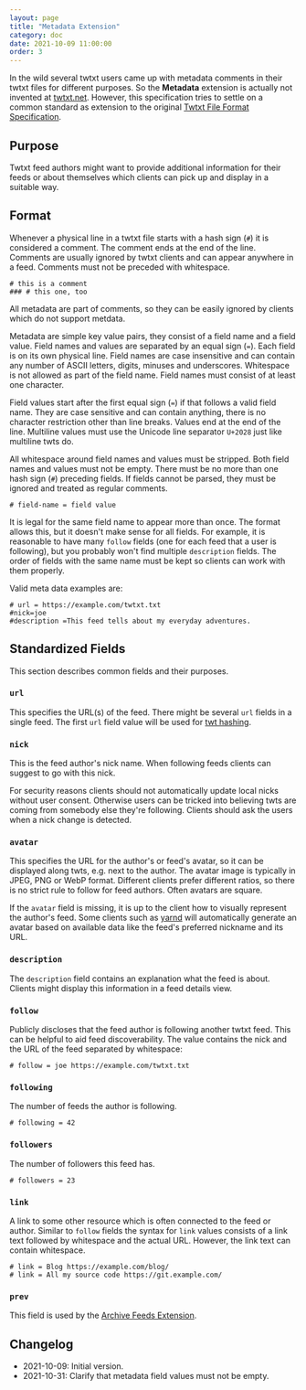 ```yaml
---
layout: page
title: "Metadata Extension"
category: doc
date: 2021-10-09 11:00:00
order: 3
---
```


In the wild several twtxt users came up with metadata comments in their twtxt
files for different purposes. So the **Metadata** extension is actually not
invented at [twtxt.net](https://twtxt.net/). However, this specification tries
to settle on a common standard as extension to the original [Twtxt File Format
Specification](https://twtxt.readthedocs.io/en/latest/user/twtxtfile.html).

## Purpose

Twtxt feed authors might want to provide additional information for their feeds
or about themselves which clients can pick up and display in a suitable way.

## Format

Whenever a physical line in a twtxt file starts with a hash sign (`#`) it is
considered a comment. The comment ends at the end of the line. Comments are
usually ignored by twtxt clients and can appear anywhere in a feed. Comments
must not be preceded with whitespace.

```
# this is a comment
### # this one, too
```

All metadata are part of comments, so they can be easily ignored by clients
which do not support metdata.

Metadata are simple key value pairs, they consist of a field name and a field
value. Field names and values are separated by an equal sign (`=`). Each field
is on its own physical line. Field names are case insensitive and can contain
any number of ASCII letters, digits, minuses and underscores. Whitespace is not
allowed as part of the field name. Field names must consist of at least one
character.

Field values start after the first equal sign (`=`) if that follows a valid
field name. They are case sensitive and can contain anything, there is no
character restriction other than line breaks. Values end at the end of the
line. Multiline values must use the Unicode line separator `U+2028` just like
multiline twts do.

All whitespace around field names and values must be stripped. Both field names
and values must not be empty. There must be no more than one hash sign (`#`)
preceding fields. If fields cannot be parsed, they must be ignored and treated
as regular comments.

```
# field-name = field value
```

It is legal for the same field name to appear more than once. The format allows
this, but it doesn't make sense for all fields. For example, it is reasonable
to have many `follow` fields (one for each feed that a user is following), but
you probably won't find multiple `description` fields. The order of fields with
the same name must be kept so clients can work with them properly.

Valid meta data examples are:

```
# url = https://example.com/twtxt.txt
#nick=joe
#description =This feed tells about my everyday adventures.
```

## Standardized Fields

This section describes common fields and their purposes.

### `url`

This specifies the URL(s) of the feed. There might be several `url` fields in a
single feed. The first `url` field value will be used for [twt
hashing](twthashextension.html).

### `nick`

This is the feed author's nick name. When following feeds clients can suggest
to go with this nick.

For security reasons clients should not automatically update local nicks
without user consent. Otherwise users can be tricked into believing twts are
coming from somebody else they're following. Clients should ask the users when
a nick change is detected.

### `avatar`

This specifies the URL for the author's or feed's avatar, so it can be
displayed along twts, e.g. next to the author. The avatar image is typically in
JPEG, PNG or WebP format. Different clients prefer different ratios, so there
is no strict rule to follow for feed authors. Often avatars are square.

If the `avatar` field is missing, it is up to the client how to visually
represent the author's feed. Some clients such as
[yarnd](https://git.mills.io/yarnsocial/yarn) will automatically generate an
avatar based on available data like the feed's preferred nickname and its URL.

### `description`

The `description` field contains an explanation what the feed is about. Clients
might display this information in a feed details view.

### `follow`

Publicly discloses that the feed author is following another twtxt feed. This
can be helpful to aid feed discoverability. The value contains the nick and the
URL of the feed separated by whitespace:

```
# follow = joe https://example.com/twtxt.txt
```

### `following`

The number of feeds the author is following.

```
# following = 42
```

### `followers`

The number of followers this feed has.

```
# followers = 23
```

### `link`

A link to some other resource which is often connected to the feed or author.
Similar to `follow` fields the syntax for `link` values consists of a link text
followed by whitespace and the actual URL. However, the link text can contain
whitespace.

```
# link = Blog https://example.com/blog/
# link = All my source code https://git.example.com/
```

### `prev`

This field is used by the [Archive Feeds
Extension](archivefeedsextension.html).

## Changelog

* 2021-10-09: Initial version.
* 2021-10-31: Clarify that metadata field values must not be empty.
